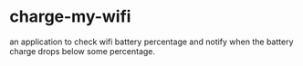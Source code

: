 # charge-my-wifi
an application to check wifi battery percentage and notify when the battery charge drops below some percentage.
